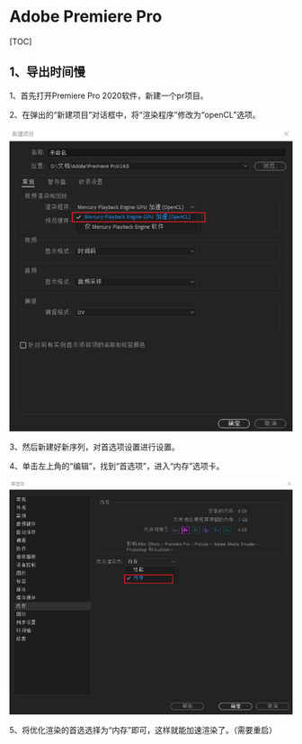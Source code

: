 # Adobe Premiere Pro

[TOC]

## 1、导出时间慢

1、首先打开Premiere Pro 2020软件，新建一个pr项目。



2、在弹出的“新建项目”对话框中，将“渲染程序”修改为“openCL”选项。

![](IMG/henggao_2020-03-27_13-27-11.png)

3、然后新建好新序列，对首选项设置进行设置。



4、单击左上角的“编辑”，找到“首选项”，进入“内存”选项卡。

![](IMG/henggao_2020-03-27_13-28-49.png)

5、将优化渲染的首选选择为“内存”即可，这样就能加速渲染了。（需要重启）





